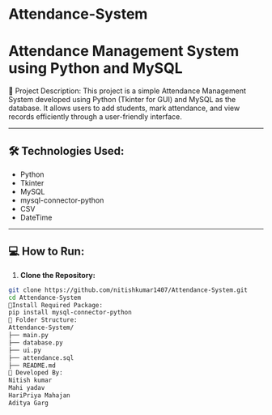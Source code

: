 # Attendance-System
# Attendance Management System using Python and MySQL

📌 Project Description:
This project is a simple Attendance Management System developed using Python (Tkinter for GUI) and MySQL as the database. It allows users to add students, mark attendance, and view records efficiently through a user-friendly interface.

---

## 🛠️ Technologies Used:
- Python
- Tkinter
- MySQL
- mysql-connector-python
- CSV
- DateTime

---

## 💻 How to Run:

1. **Clone the Repository:**
```bash
git clone https://github.com/nitishkumar1407/Attendance-System.git
cd Attendance-System
📌Install Required Package:
pip install mysql-connector-python
📁 Folder Structure:
Attendance-System/
├── main.py
├── database.py
├── ui.py
├── attendance.sql
├── README.md
📌 Developed By:
Nitish kumar
Mahi yadav
HariPriya Mahajan
Aditya Garg

